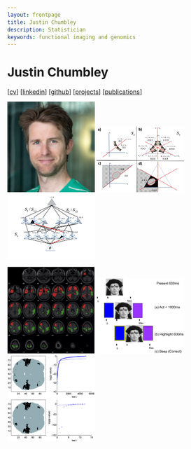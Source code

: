```yaml
---
layout: frontpage
title: Justin Chumbley
description: Statistician
keywords: functional imaging and genomics
---
```


# Justin Chumbley

[[cv](http://chumbleycode.github.io/chumbleycode.github.io/docs/cv.pdf)] 
[[linkedin](https://www.linkedin.com/in/chumbleycode)] 
[[github](https://github.com/chumbleycode/)] 
[[projects](projects.md)]
[[publications](https://scholar.google.com/citations?hl=en&user=YbbXlwIAAAAJ)]

[<img src="docs/JRCsquare.jpg" alt="drawing" width="200">](http://chumbleycode.github.io/chumbleycode.github.io/docs/cv.pdf) [<img src="docs/finest_order1.png" alt="drawing" width="200">](docs/fcr_apa.pdf#page=26) [<img src="docs/finest_order2.png" alt="drawing" width="200">](docs/fcr_apa.pdf#page=27) <br/>

[<img src="docs/multinomial_spm.jpg" alt="drawing" width="200">](https://www.sciencedirect.com/science/article/pii/S1053811910008281) [<img src="docs/learning.png" alt="drawing" width="200">](https://journals.plos.org/ploscompbiol/article?id=10.1371/journal.pcbi.1002346) [<img src="docs/fdr_imaging.jpg" alt="drawing" width="200">](https://www.sciencedirect.com/science/article/pii/S1053811908006472) <br/> 
